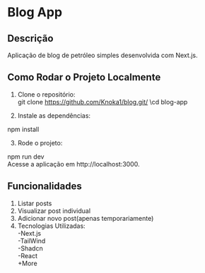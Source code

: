 # Blog App

## Descrição

Aplicação de blog de petróleo simples desenvolvida com Next.js.

## Como Rodar o Projeto Localmente

1. Clone o repositório:\
   git clone https://github.com/Knoka1/blog.git/
   \cd blog-app

2. Instale as dependências:

npm install

3. Rode o projeto:

npm run dev\
Acesse a aplicação em http://localhost:3000.

## Funcionalidades

1. Listar posts
2. Visualizar post individual
3. Adicionar novo post(apenas temporariamente)
4. Tecnologias Utilizadas:\
   -Next.js\
   -TailWind\
   -Shadcn\
   -React\
   +More
